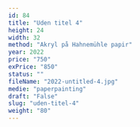 ```yaml
---
id: 84
title: "Uden titel 4"
height: 24
width: 32
method: "Akryl på Hahnemühle papir"
year: 2022
price: "750"
exPrice: "850"
status: ""
fileName: "2022-untitled-4.jpg"
medie: "paperpainting"
draft: "False"
slug: "uden-titel-4"
weight: "80"
---
```

